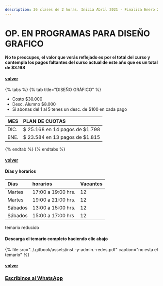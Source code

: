 ```yaml
---
description: 36 clases de 2 horas. Inicia Abril 2021 - Finaliza Enero 2022
---
```


# OP. EN PROGRAMAS PARA DISEÑO GRAFICO

#### No te preocupes, el valor que verás reflejado es por el total del curso y contempla los pagos faltantes del curso actual de este año que es un total de $3.168

#### [volver](../)

{% tabs %}
{% tab title="DISEÑO GRÁFICO" %}
* Costo $30.000
* Desc. Alumno $8.000
* Si abonas del 1 al 5 tenes un desc. de $100 en cada pago

| MES | PLAN DE CUOTAS |
| :--- | :--- |
| DIC. | $ 25.168 en 14 pagos de $1.798 |
| ENE. | $ 23.584 en 13 pagos de $1.815 |
{% endtab %}
{% endtabs %}

#### [volver](../)

#### Días y horarios

| Días | horarios | Vacantes |
| :--- | :--- | :--- |
| Martes | 17:00 a 19:00 hrs. | 12 |
| Martes | 19:00 a 21:00 hrs. | 12 |
| Sábados | 13:00 a 15:00 hrs. | 12 |
| Sábados | 15:00 a 17:00 hrs | 12 |

temario reducido

#### Descarga el temario completo haciendo clic abajo

{% file src="../.gitbook/assets/inst.-y-admin.-redes.pdf" caption="no esta el temario" %}

#### [volver](../)

### [Escribinos al WhatsApp](http://wa.me/5491164622877)

